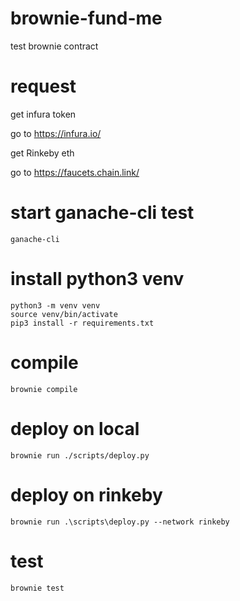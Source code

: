 # brownie-fund-me
test brownie contract

# request
get infura token

go to https://infura.io/

get Rinkeby eth

go to https://faucets.chain.link/

# start ganache-cli test
```shell
ganache-cli
```

# install python3 venv
```shell
python3 -m venv venv
source venv/bin/activate
pip3 install -r requirements.txt
```

# compile
```shell
brownie compile
```

# deploy on local
```shell
brownie run ./scripts/deploy.py
```

# deploy on rinkeby
```shell
brownie run .\scripts\deploy.py --network rinkeby 
```

# test
```shell
brownie test
```